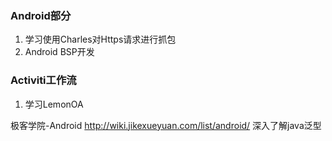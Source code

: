 ### Android部分
1. 学习使用Charles对Https请求进行抓包
2. Android BSP开发

### Activiti工作流
1. 学习LemonOA

极客学院-Android
http://wiki.jikexueyuan.com/list/android/
深入了解java泛型
